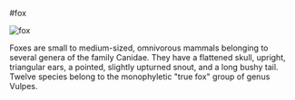 #fox

![fox](https://images2.minutemediacdn.com/image/upload/c_crop,w_2121,h_1193,x_0,y_184/c_fill,w_1080,ar_16:9,f_auto,q_auto,g_auto/images%2FvoltaxMediaLibrary%2Fmmsport%2Fmentalfloss%2F01gq04zf1k6cacvhmadb.jpg)

Foxes are small to medium-sized, omnivorous mammals belonging to several genera of the family Canidae. They have a flattened skull, upright, triangular ears, a pointed, slightly upturned snout, and a long bushy tail. Twelve species belong to the monophyletic "true fox" group of genus Vulpes. 
